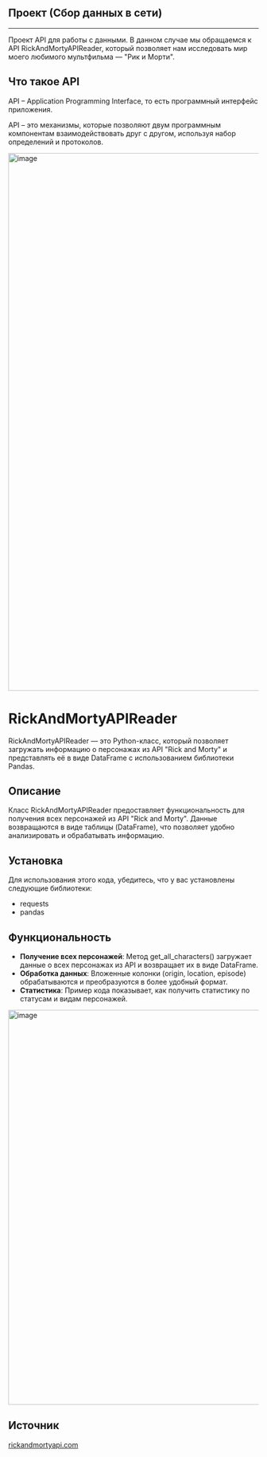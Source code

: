## Проект (Сбор данных в сети)
____
Проект API для работы с данными. В данном случае мы обращаемся к API RickAndMortyAPIReader, который позволяет нам исследовать мир моего любимого мультфильма — "Рик и Морти".

## Что такое API

API – Application Programming Interface, то есть программный интерфейс
приложения.

API – это механизмы, которые позволяют двум программным компонентам
взаимодействовать друг с другом, используя набор определений и протоколов.

<img width="1920" height="1080" alt="image" src="https://github.com/user-attachments/assets/325bbe37-5ab3-4e3c-9f22-d9156faaaa66" />

# RickAndMortyAPIReader

RickAndMortyAPIReader — это Python-класс, который позволяет загружать информацию о персонажах из API "Rick and Morty" и представлять её в виде DataFrame с использованием библиотеки Pandas.

## Описание

Класс RickAndMortyAPIReader предоставляет функциональность для получения всех персонажей из API "Rick and Morty". Данные возвращаются в виде таблицы (DataFrame), что позволяет удобно анализировать и обрабатывать информацию.

## Установка

Для использования этого кода, убедитесь, что у вас установлены следующие библиотеки:

- requests
- pandas

## Функциональность

- **Получение всех персонажей**: Метод get_all_characters() загружает данные о всех персонажах из API и возвращает их в виде DataFrame.
- **Обработка данных**: Вложенные колонки (origin, location, episode) обрабатываются и преобразуются в более удобный формат.
- **Статистика**: Пример кода показывает, как получить статистику по статусам и видам персонажей.

<img width="909" height="793" alt="image" src="https://github.com/user-attachments/assets/5fb593df-3233-4a6b-b333-a11c0bb0878a" />


## Источник 
[rickandmortyapi.com](https://rickandmortyapi.com/)

